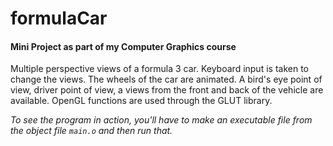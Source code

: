 # formulaCar

#### Mini Project as part of my Computer Graphics course


Multiple perspective views of a formula 3 car. Keyboard input is taken to change the views. The wheels of the car are animated. A bird's eye point of view, driver point of view, a views from the front and back of the vehicle are available.
OpenGL functions are used through the GLUT library.

*To see the program in action, you'll have to make an executable file from the object file `main.o`  and then run that.*
